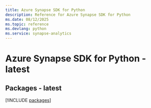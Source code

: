 ```yaml
---
title: Azure Synapse SDK for Python
description: Reference for Azure Synapse SDK for Python
ms.date: 08/12/2025
ms.topic: reference
ms.devlang: python
ms.service: synapse-analytics
---
```

# Azure Synapse SDK for Python - latest
## Packages - latest
[!INCLUDE [packages](synapse-index.md)]